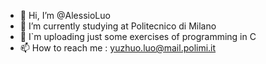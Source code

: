 - 👋 Hi, I’m @AlessioLuo
- 🌱 I’m currently studying at Politecnico di Milano
- 💞️ I`m uploading just some exercises of programming in C
- 📫 How to reach me : yuzhuo.luo@mail.polimi.it

<!---
AlessioLuo/AlessioLuo is a ✨ special ✨ repository because its `README.md` (this file) appears on your GitHub profile.
You can click the Preview link to take a look at your changes.
--->
